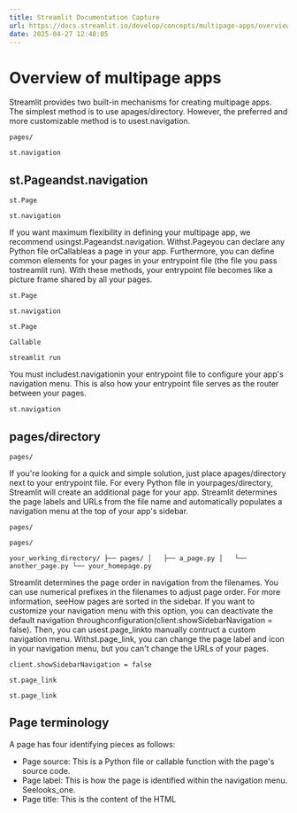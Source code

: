 ```yaml
---
title: Streamlit Documentation Capture
url: https://docs.streamlit.io/develop/concepts/multipage-apps/overview
date: 2025-04-27 12:48:05
---
```


# Overview of multipage apps

Streamlit provides two built-in mechanisms for creating multipage apps. The simplest method is to use apages/directory. However, the preferred and more customizable method is to usest.navigation.

`pages/`

`st.navigation`

## st.Pageandst.navigation

`st.Page`

`st.navigation`

If you want maximum flexibility in defining your multipage app, we recommend usingst.Pageandst.navigation. Withst.Pageyou can declare any Python file orCallableas a page in your app. Furthermore, you can define common elements for your pages in your entrypoint file (the file you pass tostreamlit run). With these methods, your entrypoint file becomes like a picture frame shared by all your pages.

`st.Page`

`st.navigation`

`st.Page`

`Callable`

`streamlit run`

You must includest.navigationin your entrypoint file to configure your app's navigation menu. This is also how your entrypoint file serves as the router between your pages.

`st.navigation`

## pages/directory

`pages/`

If you're looking for a quick and simple solution, just place apages/directory next to your entrypoint file. For every Python file in yourpages/directory, Streamlit will create an additional page for your app. Streamlit determines the page labels and URLs from the file name and automatically populates a navigation menu at the top of your app's sidebar.

`pages/`

`pages/`

`your_working_directory/
├── pages/
│   ├── a_page.py
│   └── another_page.py
└── your_homepage.py`

Streamlit determines the page order in navigation from the filenames. You can use numerical prefixes in the filenames to adjust page order. For more information, seeHow pages are sorted in the sidebar. If you want to customize your navigation menu with this option, you can deactivate the default navigation throughconfiguration(client.showSidebarNavigation = false). Then, you can usest.page_linkto manually contruct a custom navigation menu. Withst.page_link, you can change the page label and icon in your navigation menu, but you can't change the URLs of your pages.

`client.showSidebarNavigation = false`

`st.page_link`

`st.page_link`

## Page terminology

A page has four identifying pieces as follows:

- Page source: This is a Python file or callable function with the page's source code.
- Page label: This is how the page is identified within the navigation menu. Seelooks_one.
- Page title: This is the content of the HTML<title>element and how the page is identified within a browser tab. Seelooks_two.
- Page URL pathname: This is the relative path of the page from the root URL of the app. Seelooks_3.
`<title>`

Additionly, a page can have two icons as follows:

- Page favicon: This is the icon next to your page title within a browser tab. Seelooks_4.
- Page icon: This is the icon next to your page label in the navigation menu. Seelooks_5.
Typically, the page icon and favicon are the same, but it's possible make them different.

1. Page label, 2.Page titles, 3. Page URL pathname, 4.Page favicon, 5. Page icon

## Automatic page labels and URLs

If you usest.Pagewithout declaring the page title or URL pathname, Streamlit falls back on automatically determining the page label, title, and URL pathname in the same manner as when you use apages/directory with the default navigation menu. This section describes this naming convention which is shared between the two approaches to multipage apps.

`st.Page`

`pages/`

### Parts of filenames and callables

Filenames are composed of four different parts as follows (in order):

- number: A non-negative integer.
- separator: Any combination of underscore ("_"), dash ("-"), and space (" ").
- identifier: Everything up to, but not including,".py".
- ".py"
`number`

`separator`

`"_"`

`"-"`

`" "`

`identifier`

`".py"`

`".py"`

For callables, the function name is theidentifier, including any leading or trailing underscores.

`identifier`

### How Streamlit converts filenames into labels and titles

Within the navigation menu, Streamlit displays page labels and titles as follows:

- If your page has anidentifier, Streamlit displays theidentifier. Any underscores within the page'sidentifierare treated as spaces. Therefore, leading and trailing underscores are not shown. Sequential underscores appear as a single space.
- Otherwise, if your page has anumberbut does not have anidentifier, Streamlit displays thenumber, unmodified. Leading zeros are included, if present.
- Otherwise, if your page only has aseparatorwith nonumberand noidentifier, Streamlit will not display the page in the sidebar navigation.
`identifier`

`identifier`

`identifier`

`number`

`identifier`

`number`

`separator`

`number`

`identifier`

The following filenames and callables would all display as "Awesome page" in the sidebar navigation.

- "Awesome page.py"
- "Awesome_page.py"
- "02Awesome_page.py"
- "--Awesome_page.py"
- "1_Awesome_page.py"
- "33 - Awesome page.py"
- Awesome_page()
- _Awesome_page()
- __Awesome_page__()
`"Awesome page.py"`

`"Awesome_page.py"`

`"02Awesome_page.py"`

`"--Awesome_page.py"`

`"1_Awesome_page.py"`

`"33 - Awesome page.py"`

`Awesome_page()`

`_Awesome_page()`

`__Awesome_page__()`

### How Streamlit converts filenames into URL pathnames

Your app's homepage is associated to the root URL of app. For all other pages, theiridentifierornumberbecomes their URL pathname as follows:

`identifier`

`number`

- If your page has anidentifierthat came from a filename, Streamlit uses theidentifierwith one modification. Streamlit condenses each consecutive grouping of spaces (" ") and underscores ("_") to a single underscore.
- Otherwise, if your page has anidentifierthat came from the name of a callable, Streamlit uses theidentifierunmodified.
- Otherwise, if your page has anumberbut does not have anidentifier, Streamlit uses thenumber. Leading zeros are included, if present.
`identifier`

`identifier`

`" "`

`"_"`

`identifier`

`identifier`

`number`

`identifier`

`number`

For each filename in the list above, the URL pathname would be "Awesome_page" relative to the root URL of the app. For example, if your app was running onlocalhostport8501, the full URL would belocalhost:8501/awesome_page. For the last two callables, however, the pathname would include the leading and trailing underscores to match the callable name exactly.

`localhost`

`8501`

`localhost:8501/awesome_page`

## Navigating between pages

The primary way users navigate between pages is through the navigation widget. Both methods for defining multipage apps include a default navigation menu that appears in the sidebar. When a user clicks this navigation widget, the app reruns and loads the selected page. Optionally, you can hide the default navigation UI and build your own withst.page_link. For more information, seeBuild a custom navigation menu withst.page_link.

`st.page_link`

`st.page_link`

If you need to programmatically switch pages, usest.switch_page.

`st.switch_page`

Users can also navigate between pages using URLs as noted above. When multiple files have the same URL pathname, Streamlit picks the first one (based on the ordering in the navigation menu. Users can view a specific page by visiting the page's URL.

#### Important

Navigating between pages by URL creates a new browser session. In particular, clicking markdown links to other pages resetsst.session_state. In order to retain values inst.session_state, handle page switching through Streamlit navigation commands and widgets, likest.navigation,st.switch_page,st.page_link, and the built-in navigation menu.

`st.session_state`

`st.session_state`

`st.navigation`

`st.switch_page`

`st.page_link`

If a user tries to access a URL for a page that does not exist, they will see a modal like the one below, saying "Page not found."

### Still have questions?

Ourforumsare full of helpful information and Streamlit experts.
